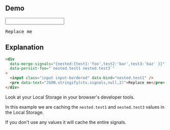 ## Demo

<div data-merge-signals="{nested:{test1:'foo',test2:'bar',test3:'baz' }}" data-persist-foo="`nested.test1 nested.test3`">
    <input class="input input-bordered" data-bind="nested.test1"/>
    <pre data-text="JSON.stringify(ctx.signals,null,2)">Replace me</pre>
</div>

## Explanation

```html
<div
  data-merge-signals="{nested:{test1:'foo',test2:'bar',test3:'baz' }}"
  data-persist-foo="`nested.test1 nested.test3`"
>
  <input class="input input-bordered" data-bind="nested.test1" />
  <pre data-text="JSON.stringify(ctx.signals,null,2)">Replace me</pre>
</div>
```

Look at your Local Storage in your browser's developer tools.

In this example we are caching the `nested.test1` and `nested.test3` values in the Local Storage.

If you don't use any values it will cache the entire signals.
